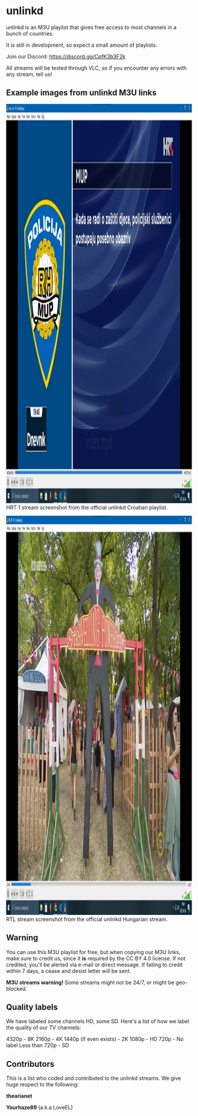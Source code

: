 # unlinkd
unlinkd is an M3U playlist that gives free access to most channels in a bunch of countries.

It is still in development, so expect a small amount of playlists.

Join our Discord: https://discord.gg/CpfK3b3F2k

All streams will be tested through VLC, so if you encounter any errors with any stream, tell us!


## Example images from unlinkd M3U links
<img width="1920" height="1080" alt="image" src="https://github.com/smellycheese101/unlinkd/blob/main/example_imgs/image.png" /> HRT 1 stream screenshot from the official unlinkd Croatian playlist.


<img width="1920" height="1080" alt="image" src="https://github.com/smellycheese101/unlinkd/blob/14f02fea8f5cbe76f1fa1d9c6701f83bcb832050/example_imgs/K%C3%A9perny%C5%91k%C3%A9p%202025-08-06%20194959.png" /> RTL stream screenshot from the official unlinkd Hungarian stream.


## Warning
You can use this M3U playlist for free, but when copying our M3U links, make sure to credit us, since it **is** required by the CC BY 4.0 license. If not credited, you'll be alerted via e-mail or direct message. If failing to credit within 7 days, a cease and desist letter will be sent.

**M3U streams warning!** Some streams might not be 24/7, or might be geo-blocked.

## Quality labels
We have labeled some channels HD, some SD. Here's a list of how we label the quality of our TV channels:

4320p - 8K
2160p - 4K
1440p (if even exists) - 2K
1080p - HD
720p - No label
Less than 720p - SD


## Contributors
This is a list who coded and contributed to the unlinkd streams. We give huge respect to the following:


**thearianet**

**Yourhaze89** (a.k.a LoveEL)
